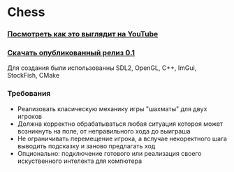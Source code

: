 # Chess

### [Посмотреть как это выглядит на YouTube](https://youtu.be/ZNK9TCWEby0)

### [Скачать опубликованный релиз 0.1](https://github.com/Darkwood9612/Chess/releases/tag/0.1)

Для создания были использованны SDL2, OpenGL, C++, ImGui, StockFish, CMake

### Требования
* Реализовать класическую механику игры "шахматы" для двух игроков
* Должна корректно обрабатываться любая ситуация котороя может возникнуть на поле, от неправильного хода до выиграша
* Не ограничивать перемещение игрока, а вслучае некоректного шага выводить подсказку и заново предлагать ход
* Опционально: подключение готового или реализация своего искуственного интелекта для компютера
